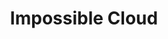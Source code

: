 ---
blog: https://impossiblecloud.com/blog/
codehost: https://github.com/https://github.com/impossiblecloud
linkedin: https://linkedin.com/company/impossiblecloud
logohandle: impossiblecloud
sort: impossiblecloud
title: Impossible Cloud
twitter: https://x.com/IMP0SSIBLECL0UD
website: https://www.impossiblecloud.com/
---